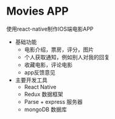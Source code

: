 # Movies APP
使用react-native制作IOS端电影APP

* 基础功能
  * 电影介绍，票房，评分，图片
  * 个人获取通知，例如别人对我的回复
  * 收藏电影，评论电影
  * app反馈意见
* 主要开发工具
  * React Native
  * Redux 数据框架
  * Parse + express 服务器
  * mongoDB 数据库
